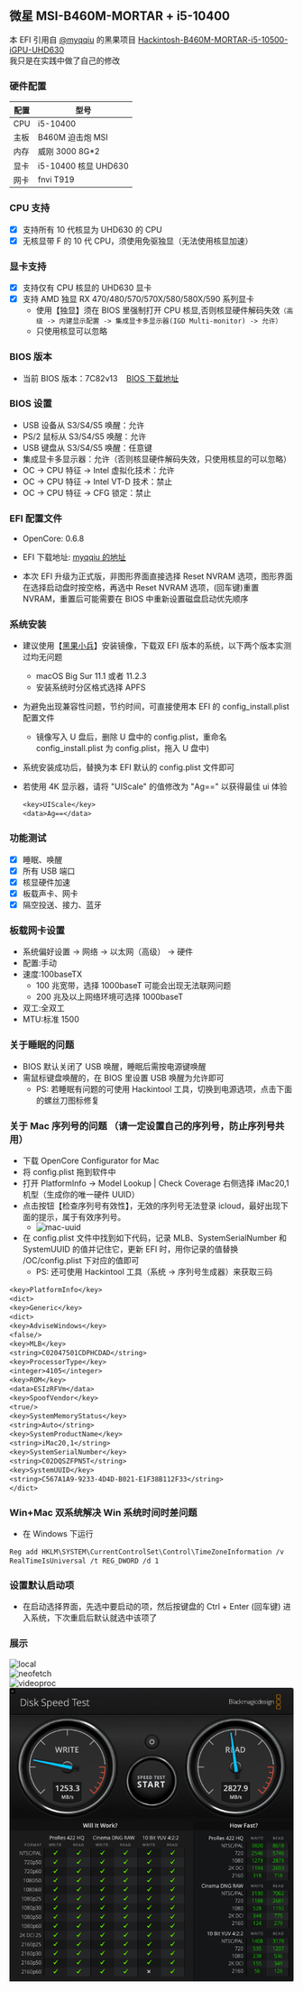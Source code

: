 ## 微星 MSI-B460M-MORTAR + i5-10400

本 EFI 引用自 [@myqqiu](https://github.com/myqqiu) 的黑果项目 [Hackintosh-B460M-MORTAR-i5-10500-iGPU-UHD630](https://github.com/myqqiu/Hackintosh-B460M-MORTAR-i5-10500-iGPU-UHD630)  
我只是在实践中做了自己的修改

### 硬件配置

| 配置 | 型号                 |
| ---- | -------------------- |
| CPU  | i5-10400             |
| 主板 | B460M 迫击炮 MSI     |
| 内存 | 威刚 3000 8G\*2      |
| 显卡 | i5-10400 核显 UHD630 |
| 网卡 | fnvi T919            |

### CPU 支持

- [x] 支持所有 10 代核显为 UHD630 的 CPU
- [x] 无核显带 F 的 10 代 CPU，须使用免驱独显（无法使用核显加速）

### 显卡支持

- [x] 支持仅有 CPU 核显的 UHD630 显卡
- [x] 支持 AMD 独显 RX 470/480/570/570X/580/580X/590 系列显卡
  - 使用【独显】须在 BIOS 里强制打开 CPU 核显,否则核显硬件解码失效`（高级 -> 内建显示配置 -> 集成显卡多显示器(IGD Multi-monitor) -> 允许）`
  - 只使用核显可以忽略

### BIOS 版本

- 当前 BIOS 版本：7C82v13 &nbsp;&nbsp; [BIOS 下载地址](https://cn.msi.com/Motherboard/support/MAG-B460M-MORTAR)

### BIOS 设置

- USB 设备从 S3/S4/S5 唤醒：允许
- PS/2 鼠标从 S3/S4/S5 唤醒：允许
- USB 键盘从 S3/S4/S5 唤醒：任意键
- 集成显卡多显示器：允许（否则核显硬件解码失效，只使用核显的可以忽略）
- OC -> CPU 特征 -> Intel 虚拟化技术：允许
- OC -> CPU 特征 -> Intel VT-D 技术：禁止
- OC -> CPU 特征 -> CFG 锁定：禁止

### EFI 配置文件

- OpenCore: 0.6.8

- EFI 下载地址: [myqqiu 的地址](https://github.com/myqqiu/Hackintosh-B460M-MORTAR-i5-10500-iGPU-UHD630/releases)
- 本次 EFI 升级为正式版，非图形界面直接选择 Reset NVRAM 选项，图形界面在选择启动盘时按空格，再选中 Reset NVRAM 选项，(回车键)重置 NVRAM，重置后可能需要在 BIOS 中重新设置磁盘启动优先顺序

### 系统安装

- 建议使用【[黑果小兵](https://blog.daliansky.net/macOS-BigSur-11.2.3-20D91-Release-version-with-OC-0.6.7-and-Clover-5131-and-PE-original-image.html)】安装镜像，下载双 EFI 版本的系统，以下两个版本实测过均无问题

  - macOS Big Sur 11.1 或者 11.2.3
  - 安装系统时分区格式选择 APFS

- 为避免出现兼容性问题，节约时间，可直接使用本 EFI 的 config_install.plist 配置文件

  - 镜像写入 U 盘后，删除 U 盘中的 config.plist，重命名 config_install.plist 为 config.plist，拖入 U 盘中)

- 系统安装成功后，替换为本 EFI 默认的 config.plist 文件即可
- 若使用 4K 显示器，请将 "UIScale" 的值修改为 "Ag==" 以获得最佳 ui 体验
  ```
  <key>UIScale</key>
  <data>Ag==</data>
  ```

### 功能测试

- [x] 睡眠、唤醒
- [x] 所有 USB 端口
- [x] 核显硬件加速
- [x] 板载声卡、网卡
- [x] 隔空投送、接力、蓝牙

### 板载网卡设置

- 系统偏好设置 -> 网络 -> 以太网（高级） -> 硬件
- 配置:手动
- 速度:100baseTX
  - 100 兆宽带，选择 1000baseT 可能会出现无法联网问题
  - 200 兆及以上网络环境可选择 1000baseT
- 双工:全双工
- MTU:标准 1500

### 关于睡眠的问题

- BIOS 默认关闭了 USB 唤醒，睡眠后需按电源键唤醒
- 需鼠标键盘唤醒的，在 BIOS 里设置 USB 唤醒为允许即可
  - PS: 若睡眠有问题的可使用 Hackintool 工具，切换到电源选项，点击下面的螺丝刀图标修复

### 关于 Mac 序列号的问题 （请一定设置自己的序列号，防止序列号共用）

- 下载 OpenCore Configurator for Mac
- 将 config.plist 拖到软件中
- 打开 PlatformInfo -> Model Lookup | Check Coverage 右侧选择 iMac20,1 机型（生成你的唯一硬件 UUID）
- 点击按钮【检查序列号有效性】，无效的序列号无法登录 icloud，最好出现下面的提示，属于有效序列号。
  - ![mac-uuid](https://github.com/yueqianW/Hack-Mac/blob/main/images/mac-id.png)
- 在 config.plist 文件中找到如下代码，记录 MLB、SystemSerialNumber 和 SystemUUID 的值并记住它，更新 EFI 时，用你记录的值替换 /OC/config.plist 下对应的值即可
  - PS: 还可使用 Hackintool 工具（系统 -> 序列号生成器）来获取三码

```
<key>PlatformInfo</key>
<dict>
<key>Generic</key>
<dict>
<key>AdviseWindows</key>
<false/>
<key>MLB</key>
<string>C02047501CDPHCDAD</string>
<key>ProcessorType</key>
<integer>4105</integer>
<key>ROM</key>
<data>ESIzRFVm</data>
<key>SpoofVendor</key>
<true/>
<key>SystemMemoryStatus</key>
<string>Auto</string>
<key>SystemProductName</key>
<string>iMac20,1</string>
<key>SystemSerialNumber</key>
<string>C02DQSZFPN5T</string>
<key>SystemUUID</key>
<string>C567A1A9-9233-4D4D-B021-E1F38B112F33</string>
</dict>
```

### Win+Mac 双系统解决 Win 系统时间时差问题

- 在 Windows 下运行

```
Reg add HKLM\SYSTEM\CurrentControlSet\Control\TimeZoneInformation /v RealTimeIsUniversal /t REG_DWORD /d 1
```

### 设置默认启动项

- 在启动选择界面，先选中要启动的项，然后按键盘的 Ctrl + Enter (回车键) 进入系统，下次重启后默认就选中该项了

### 展示

![local](https://github.com/yueqianW/Hack-Mac/raw/master/images/local.png)  
![neofetch](https://github.com/yueqianW/Hack-Mac/raw/master/images/neofetch.png)  
![videoproc](https://github.com/yueqianW/Hack-Mac/raw/master/images/videoproc.png)  
![diskSpeedTest](./images/diskSpeedTest.png)
